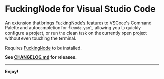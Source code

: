 # FuckingNode for Visual Studio Code

An extension that brings [FuckingNode's features](https://github.com/FuckingNode/FuckingNode) to VSCode's Command Palette and autocompletion for `fknode.yaml`, allowing you to quickly configure a project, or run the clean task on the currently open project without even touching the terminal.

Requires [FuckingNode](https://fuckingnode.github.io/install) to be installed.

**See [CHANGELOG.md](https://github.com/FuckingNode/fknode-for-vscode/blob/master/CHANGELOG.md) for releases.**

---

**Enjoy!**
